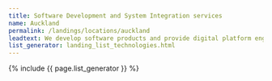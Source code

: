 ```yaml
---
title: Software Development and System Integration services
name: Auckland
permalink: /landings/locations/auckland
leadtext: We develop software products and provide digital platform engineering services in across Australia, New Zeland and Asia
list_generator: landing_list_technologies.html
---
```

{% include {{ page.list_generator }} %}